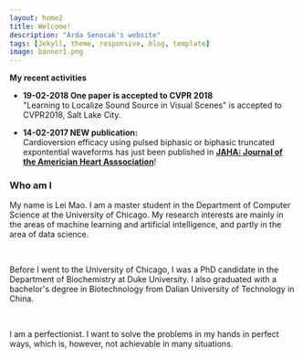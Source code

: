 ```yaml
---
layout: home2
title: Welcome!
description: "Arda Senocak's website"
tags: [Jekyll, theme, responsive, blog, template]
image: banner1.png
---
```

**My recent activities**

* **19-02-2018 One paper is accepted to CVPR 2018** <br>
"Learning to Localize Sound Source in Visual Scenes" is accepted to CVPR2018, Salt Lake City.

* **14-02-2017 NEW publication:** <br>
Cardioversion efficacy using pulsed biphasic or biphasic truncated expontential waveforms has just been published in [**JAHA: Journal of the Americian Heart Asssociation**](https://doi.org/10.1161/JAHA.116.004853)!

### Who am I

My name is Lei Mao. I am a master student in the Department of Computer Science at the University of Chicago. My research interests are mainly in the areas of machine learning and artificial intelligence, and partly in the area of data science. 

<br />

Before I went to the University of Chicago, I was a PhD candidate in the Department of Biochemistry at Duke University. I also graduated with a bachelor's degree in Biotechnology from Dalian University of Technology in China.

<br />

I am a perfectionist. I want to solve the problems in my hands in perfect ways, which is, however, not achievable in many situations.

